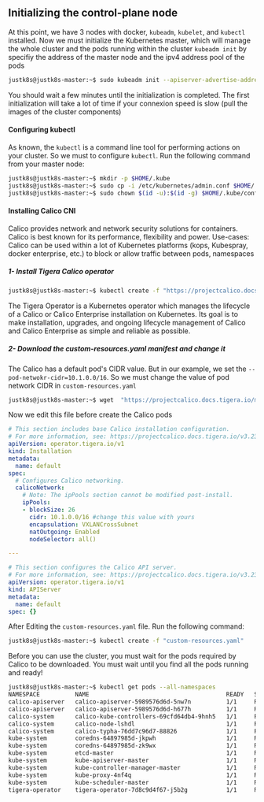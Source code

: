 ## Initializing the control-plane node
At this point, we have 3 nodes with docker, `kubeadm`, `kubelet`, and `kubectl` installed. Now we must initialize the Kubernetes master, which will manage the whole cluster and the pods running within the cluster `kubeadm init` by specifiy the address of the master node and the ipv4 address pool of the pods 

```bash
justk8s@justk8s-master:~$ sudo kubeadm init --apiserver-advertise-address=192.168.1.18 --pod-network-cidr=10.1.0.0/16
```
You should wait a few minutes until the initialization is completed. The first initialization will take a lot of time if your connexion speed is slow (pull the images of the cluster components)

#### Configuring kubectl 
As known, the `kubectl` is a command line tool for performing actions on your cluster. So we must to configure `kubectl`. Run the following command from your master node:
``` bash
justk8s@justk8s-master:~$ mkdir -p $HOME/.kube
justk8s@justk8s-master:~$ sudo cp -i /etc/kubernetes/admin.conf $HOME/.kube/config
justk8s@justk8s-master:~$ sudo chown $(id -u):$(id -g) $HOME/.kube/config
```
#### Installing Calico CNI 
Calico provides network and network security solutions for containers. Calico is best known for its performance, flexibility and power. Use-cases: Calico can be used within a lot of Kubernetes platforms (kops, Kubespray, docker enterprise, etc.) to block or allow traffic between pods, namespaces

##### 1- Install Tigera Calico operator
``` bash 
justk8s@justk8s-master:~$ kubectl create -f "https://projectcalico.docs.tigera.io/manifests/tigera-operator.yaml"
```
The Tigera Operator is a Kubernetes operator which manages the lifecycle of a Calico or Calico Enterprise installation on Kubernetes. Its goal is to make installation, upgrades, and ongoing lifecycle management of Calico and Calico Enterprise as simple and reliable as possible.

##### 2- Download the custom-resources.yaml manifest and change it 
The Calico has a default pod's CIDR value. But in our example, we set the  `--pod-netwokr-cidr=10.1.0.0/16`. So we must change the value of pod network CIDR in `custom-resources.yaml`

``` bash 
justk8s@justk8s-master:~$ wget  "https://projectcalico.docs.tigera.io/manifests/custom-resources.yaml"
```
Now we edit this file before create the Calico pods

``` yaml
# This section includes base Calico installation configuration.
# For more information, see: https://projectcalico.docs.tigera.io/v3.23/reference/installation/api#operator.tigera.io/v1.Installation
apiVersion: operator.tigera.io/v1
kind: Installation
metadata:
  name: default
spec:
  # Configures Calico networking.
  calicoNetwork:
    # Note: The ipPools section cannot be modified post-install.
    ipPools:
    - blockSize: 26
      cidr: 10.1.0.0/16 #change this value with yours
      encapsulation: VXLANCrossSubnet
      natOutgoing: Enabled
      nodeSelector: all()

---

# This section configures the Calico API server.
# For more information, see: https://projectcalico.docs.tigera.io/v3.23/reference/installation/api#operator.tigera.io/v1.APIServer
apiVersion: operator.tigera.io/v1
kind: APIServer 
metadata: 
  name: default 
spec: {}
```
After Editing the `custom-resources.yaml` file. Run the following command:
``` bash
justk8s@justk8s-master:~$ kubectl create -f "custom-resources.yaml" 
```
Before you can use the cluster, you must wait for the pods required by Calico to be downloaded. You must wait until you find all the pods running and ready! 
``` bash
justk8s@justk8s-master:~$ kubectl get pods --all-namespaces
NAMESPACE          NAME                                       READY   STATUS    RESTARTS       AGE
calico-apiserver   calico-apiserver-5989576d6d-5nw7n          1/1     Running   1 (4min ago)    4min
calico-apiserver   calico-apiserver-5989576d6d-h677h          1/1     Running   1 (4min ago)    4min
calico-system      calico-kube-controllers-69cfd64db4-9hnh5   1/1     Running   1 (4min ago)    4min
calico-system      calico-node-lshdl                          1/1     Running   1 (4min ago)    4min
calico-system      calico-typha-76dd7c96d7-88826              1/1     Running   1 (4min ago)    4min
kube-system        coredns-64897985d-jkpwh                    1/1     Running   1 (4min ago)    4min
kube-system        coredns-64897985d-zk9wx                    1/1     Running   1 (4min ago)    4min
kube-system        etcd-master                                1/1     Running   1 (4min ago)    4min
kube-system        kube-apiserver-master                      1/1     Running   1 (4min ago)    4min
kube-system        kube-controller-manager-master             1/1     Running   1 (4min ago)    4min
kube-system        kube-proxy-4nf4q                           1/1     Running   1 (4min ago)    4min
kube-system        kube-scheduler-master                      1/1     Running   1 (4min ago)    4min
tigera-operator    tigera-operator-7d8c9d4f67-j5b2g           1/1     Running   2 (103s ago)    4min
```
